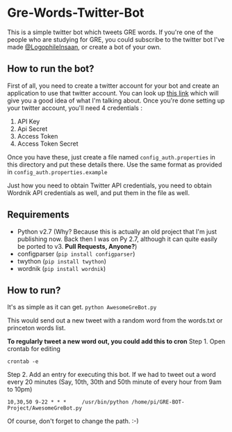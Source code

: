 # Gre-Words-Twitter-Bot
This is a simple twitter bot which tweets GRE words. If you're one of the people who are studying for GRE, you could subscribe to the twitter bot I've made [@LogophileInsaan](https://twitter.com/logophileinsaan), or create a bot of your own. 


## How to run the bot?
First of all, you need to create a twitter account for your bot and create an application to use that twitter account. You can look up [this link](http://www.instructables.com/id/Raspberry-Pi-Twitterbot/) which will give you a good idea of what I'm talking about.
Once you're done setting up your twitter account, you'll need 4 credentials : 
1. API Key
2. Api Secret
3. Access Token
4. Access Token Secret

Once you have these, just create a file named `config_auth.properties` in this directory and put these details there. Use the same format as provided in `config_auth.properties.example`

Just how you need to obtain Twitter API credentials, you need to obtain Wordnik API credentials as well, and put them in the file as well. 

## Requirements
- Python v2.7  (Why? Because this is actually an old project that I'm just publishing now. Back then I was on Py 2.7, although it can quite easily be ported to v3. **Pull Requests, Anyone?**)
- configparser (`pip install configparser`)
- twython (`pip install twython`)
- wordnik (`pip install wordnik`)

## How to run?
It's as simple as it can get.
`python AwesomeGreBot.py`

This would send out a new tweet with a random word from the words.txt or princeton words list. 

**To regularly tweet a new word out, you could add this to cron**
Step 1. Open crontab for editing

`crontab -e`

Step 2. Add an entry for executing this bot. If we had to tweet out a word every 20 minutes (Say, 10th, 30th and 50th minute of every hour from 9am to 10pm) 

`10,30,50 9-22 * * *     /usr/bin/python /home/pi/GRE-BOT-Project/AwesomeGreBot.py`

Of course, don't forget to change the path. :-) 
